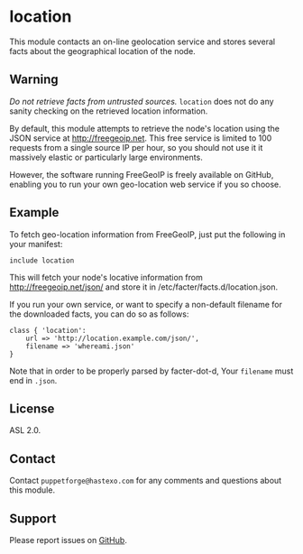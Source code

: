 location
========

This module contacts an on-line geolocation service and stores
several facts about the geographical location of the node.

Warning
-------

*Do not retrieve facts from untrusted sources.* `location` does not
do any sanity checking on the retrieved location information.

By default, this module attempts to retrieve the node's location
using the JSON service at http://freegeoip.net. This free service is
limited to 100 requests from a single source IP per hour, so you
should not use it it massively elastic or particularly large
environments.

However, the software running FreeGeoIP is freely available on GitHub,
enabling you to run your own geo-location web service if you so
choose.

Example
-------

To fetch geo-location information from FreeGeoIP, just put the
following in your manifest:

    include location

This will fetch your node's locative information from
http://freegeoip.net/json/ and store it in
/etc/facter/facts.d/location.json.

If you run your own service, or want to specify a non-default filename
for the downloaded facts, you can do so as follows:

    class { 'location':
        url => 'http://location.example.com/json/',
        filename => 'whereami.json'
    }

Note that in order to be properly parsed by facter-dot-d,
Your `filename` must end in `.json`.

License
-------

ASL 2.0.

Contact
-------

Contact `puppetforge@hastexo.com` for any comments and questions about
this module.


Support
-------

Please report issues on [GitHub](https://github.com/fghaas/location/issues).
